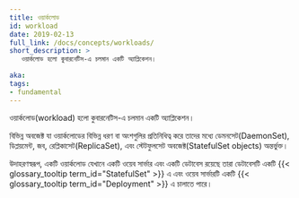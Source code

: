```yaml
---
title: ওয়ার্কলোড
id: workload
date: 2019-02-13
full_link: /docs/concepts/workloads/
short_description: >
   ওয়ার্কলোড হলো কুবারনেটিস-এ চলমান একটি অ্যাপ্লিকেশন।

aka: 
tags:
- fundamental
---
```

   ওয়ার্কলোড(workload) হলো কুবারনেটিস-এ চলমান একটি অ্যাপ্লিকেশন।

<!--more--> 

বিভিন্ন অবজেক্ট যা ওয়ার্কলোডের বিভিন্ন ধরণ বা অংশগুলির প্রতিনিধিত্ব করে তাদের মধ্যে ডেমনসেট(DaemonSet), ডিপ্লয়মেন্ট, জব, রেপ্লিকাসেট(ReplicaSet), এবং স্টেটফুলসেট অবজেক্ট(StatefulSet objects) অন্তর্ভুক্ত।

উদাহরণস্বরূপ, একটি ওয়ার্কলোড যেখানে একটি ওয়েব সার্ভার এবং একটি ডেটাবেস রয়েছে তারা ডেটাবেসটি একটি {{< glossary_tooltip term_id="StatefulSet" >}} এ এবং ওয়েব সার্ভারটি একটি {{< glossary_tooltip term_id="Deployment" >}} এ চালাতে পারে।
